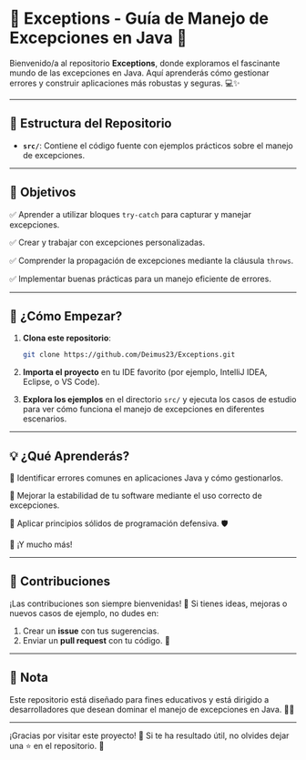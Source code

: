 # 🚨 Exceptions - Guía de Manejo de Excepciones en Java 🚨

Bienvenido/a al repositorio **Exceptions**, donde exploramos el fascinante mundo de las excepciones en Java. Aquí aprenderás cómo gestionar errores y construir aplicaciones más robustas y seguras. 💻✨

---

## 📂 Estructura del Repositorio

- **`src/`**: Contiene el código fuente con ejemplos prácticos sobre el manejo de excepciones.

---

## 🎯 Objetivos

✅ Aprender a utilizar bloques `try-catch` para capturar y manejar excepciones.

✅ Crear y trabajar con excepciones personalizadas.

✅ Comprender la propagación de excepciones mediante la cláusula `throws`.

✅ Implementar buenas prácticas para un manejo eficiente de errores.

---

## 🚀 ¿Cómo Empezar?

1. **Clona este repositorio**:
   ```bash
   git clone https://github.com/Deimus23/Exceptions.git
   ```

2. **Importa el proyecto** en tu IDE favorito (por ejemplo, IntelliJ IDEA, Eclipse, o VS Code).

3. **Explora los ejemplos** en el directorio `src/` y ejecuta los casos de estudio para ver cómo funciona el manejo de excepciones en diferentes escenarios.

---

## 💡 ¿Qué Aprenderás?

🔹 Identificar errores comunes en aplicaciones Java y cómo gestionarlos.

🔹 Mejorar la estabilidad de tu software mediante el uso correcto de excepciones.

🔹 Aplicar principios sólidos de programación defensiva. 🛡️

🔹 ¡Y mucho más!

---

## 🤝 Contribuciones

¡Las contribuciones son siempre bienvenidas! 🎉 Si tienes ideas, mejoras o nuevos casos de ejemplo, no dudes en:

1. Crear un **issue** con tus sugerencias.
2. Enviar un **pull request** con tu código. 🚀

---

## 📝 Nota

Este repositorio está diseñado para fines educativos y está dirigido a desarrolladores que desean dominar el manejo de excepciones en Java. 📘✨

---

¡Gracias por visitar este proyecto! 💖 Si te ha resultado útil, no olvides dejar una ⭐ en el repositorio. 🙌


